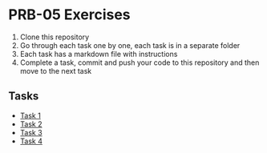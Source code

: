 # PRB-05 Exercises

1. Clone this repository
2. Go through each task one by one, each task is in a separate folder
3. Each task has a markdown file with instructions
4. Complete a task, commit and push your code to this repository and then move to the next task

## Tasks

- [Task 1](./task-1-read-files/task-1-read-files.md)
- [Task 2](./task-2-write-files/task-2-write-files.md)
- [Task 3](./task-3-errors/task-3-errors.md)
- [Task 4](./task-4-find-it/task-4-find-it.md)
